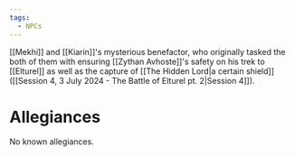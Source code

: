 ```yaml
---
tags:
  - NPCs
---
```

[[Mekhi]] and [[Kiarin]]'s mysterious benefactor, who originally tasked the both of them with ensuring [[Zythan Avhoste]]'s safety on his trek to [[Elturel]] as well as the capture of [[The Hidden Lord|a certain shield]] ([[Session 4, 3 July 2024 - The Battle of Elturel pt. 2|Session 4]]).
# Allegiances
No known allegiances.